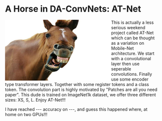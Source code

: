 # A Horse in DA-ConvNets: AT-Net


<a href="https://www.youtube.com/shorts/3BW1lBgtbbs" class="follow"> 
<img align="left" width="350" height="200" src="at_net.JPG"> 
</a>
This is actually a less serious weekend project called AT-Net which can be thought as a variation on Mobile-Net architecture. We start with a convolutional layer then use seperable convolutions. Finally use some encoder type transformer layers. Together with some register tokens and a class token. The convolution part is highly motivated by "Patches are all you need paper". This dude is trained on ImageNet1k dataset, we offer three different sizes: XS, S, L. 
Enjoy AT-Net!!!



I have reached --- accuracy on ---, and guess this happened where, at home on two GPUs!!!

